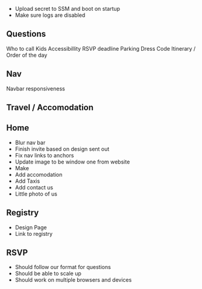 - Upload secret to SSM and boot on startup
- Make sure logs are disabled

## Questions

Who to call
Kids
Accessibillity
RSVP deadline
Parking
Dress Code
Itinerary / Order of the day

## Nav

Navbar responsiveness

## Travel / Accomodation

## Home

- Blur nav bar
- Finish invite based on design sent out
- Fix nav links to anchors
- Update image to be window one from website
- Make
- Add accomodation
- Add Taxis
- Add contact us
- Little photo of us

## Registry

- Design Page
- Link to registry

## RSVP

- Should follow our format for questions
- Should be able to scale up
- Should work on multiple browsers and devices

